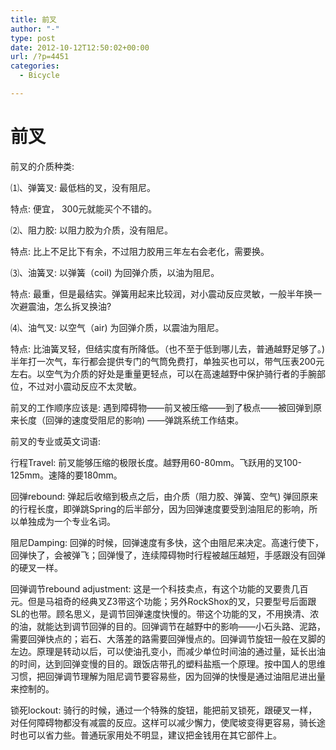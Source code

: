 ```yaml
---
title: 前叉
author: "-"
type: post
date: 2012-10-12T12:50:02+00:00
url: /?p=4451
categories:
  - Bicycle

---
```

# 前叉
前叉的介质种类: 

⑴、弹簧叉: 最低档的叉，没有阻尼。
  
特点: 便宜， 300元就能买个不错的。

⑵、阻力胶: 以阻力胶为介质，没有阻尼。
  
特点: 比上不足比下有余，不过阻力胶用三年左右会老化，需要换。

⑶、油簧叉: 以弹簧（coil) 为回弹介质，以油为阻尼。
  
特点: 最重，但是最结实。弹簧用起来比较润，对小震动反应灵敏，一般半年换一次避震油，怎么拆叉换油?

⑷、油气叉: 以空气（air) 为回弹介质，以震油为阻尼。
  
特点: 比油簧叉轻，但结实度有所降低。（也不至于低到哪儿去，普通越野足够了。) 半年打一次气，车行都会提供专门的气筒免费打，单独买也可以，带气压表200元左右。以空气为介质的好处是重量更轻点，可以在高速越野中保护骑行者的手腕部位，不过对小震动反应不太灵敏。

前叉的工作顺序应该是: 遇到障碍物——前叉被压缩——到了极点——被回弹到原来长度（回弹的速度受阻尼的影响) ——弹跳系统工作结束。

前叉的专业或英文词语:

行程Travel: 前叉能够压缩的极限长度。越野用60-80mm。飞跃用的叉100-125mm。速降的要180mm。

回弹rebound: 弹起后收缩到极点之后，由介质（阻力胶、弹簧、空气) 弹回原来的行程长度，即弹跳Spring的后半部分，因为回弹速度要受到油阻尼的影响，所以单独成为一个专业名词。

阻尼Damping: 回弹的时候，回弹速度有多快，这个由阻尼来决定。高速行使下，回弹快了，会被弹飞；回弹慢了，连续障碍物时行程被越压越短，手感跟没有回弹的硬叉一样。

回弹调节rebound adjustment: 这是一个科技卖点，有这个功能的叉要贵几百元。但是马祖奇的经典叉Z3带这个功能；另外RockShox的叉，只要型号后面跟SL的也带。顾名思义，是调节回弹速度快慢的。带这个功能的叉，不用换清、浓的油，就能达到调节回弹的目的。回弹调节在越野中的影响——小石头路、泥路，需要回弹快点的；岩石、大落差的路需要回弹慢点的。回弹调节旋钮一般在叉脚的左边。原理是转动以后，可以使油孔变小，而减少单位时间油的通过量，延长出油的时间，达到回弹变慢的目的。跟饭店带孔的塑料盐瓶一个原理。按中国人的思维习惯，把回弹调节理解为阻尼调节要容易些，因为回弹的快慢是通过油阻尼进出量来控制的。

锁死lockout: 骑行的时候，通过一个特殊的旋钮，能把前叉锁死，跟硬叉一样，对任何障碍物都没有减震的反应。这样可以减少懈力，使爬坡变得更容易，骑长途时也可以省力些。普通玩家用处不明显，建议把金钱用在其它部件上。